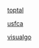 [toptal](https://www.toptal.com/developers/sorting-algorithms)

[usfca](https://www.cs.usfca.edu/~galles/visualization/Algorithms.html)

[visualgo](https://visualgo.net/zh)


